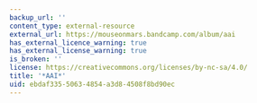 ```yaml
---
backup_url: ''
content_type: external-resource
external_url: https://mouseonmars.bandcamp.com/album/aai
has_external_licence_warning: true
has_external_license_warning: true
is_broken: ''
license: https://creativecommons.org/licenses/by-nc-sa/4.0/
title: '*AAI*'
uid: ebdaf335-5063-4854-a3d8-4508f8bd90ec
---
```

